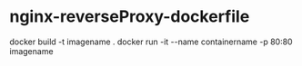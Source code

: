 # nginx-reverseProxy-dockerfile


docker build -t imagename .
docker run -it --name containername -p 80:80 imagename
